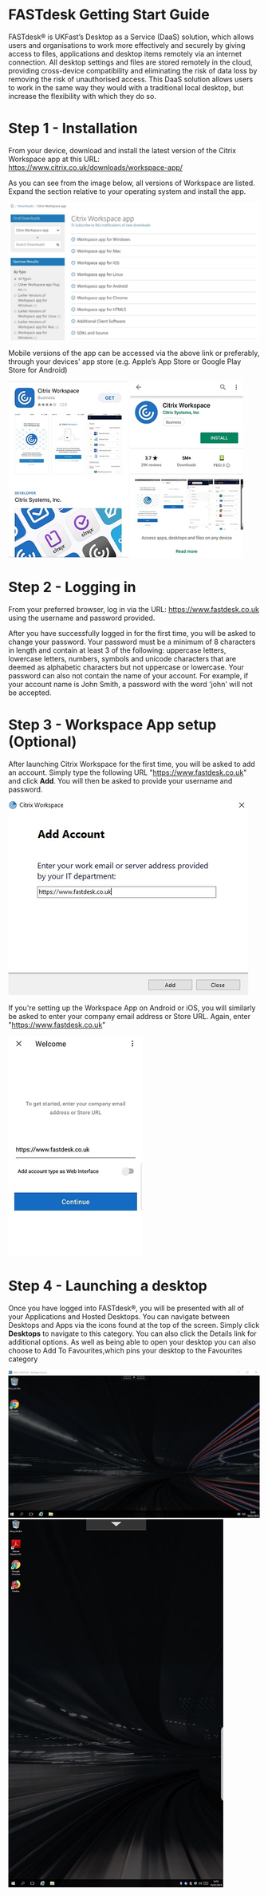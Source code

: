 # FASTdesk Getting Start Guide

FASTdesk®  is UKFast’s Desktop as a Service (DaaS) solution, which allows users and organisations to work more effectively and securely by giving access to files, applications and desktop items remotely via an internet connection. All desktop settings and files are stored remotely in the cloud, providing cross-device compatibility and eliminating the risk of data loss by removing the risk of unauthorised access. This DaaS solution allows users to work in the same way they would with a traditional local desktop, but increase the flexibility with which they do so.

# Step 1 - Installation

From your device, download and install the latest version of the Citrix Workspace app at this URL:
https://www.citrix.co.uk/downloads/workspace-app/

As you can see from the image below, all versions of Workspace are listed. Expand the section relative to your operating system and install the app.

![CitrixWorkspaceVersions](files/CitrixWorkspaceVersions.JPG)

Mobile versions of the app can be accessed via the above link or preferably, through your devices' app store (e.g. Apple’s
App Store or Google Play Store for Android)

![CitrixWorkspaceVersionsApple](files/CitrixWorkspaceVersionsApple.jpg) ![CitrixWorkspaceVersionsAndroid](files/CitrixWorkspaceVersionsAndroid.jpg)

# Step 2 - Logging in

From your preferred browser, log in via the URL: https://www.fastdesk.co.uk using the username and password provided.

After you have successfully logged in for the first time, you will be asked to change your password. Your password must be a minimum of 8 characters in length and contain at least 3 of the following: uppercase letters, lowercase letters, numbers, symbols and unicode characters that are deemed as alphabetic characters but not uppercase or lowercase. Your password can also not contain the name of your account. For example, if your account name is John Smith, a password with the word 'john' will not be accepted. 

# Step 3 - Workspace App setup (Optional)

After launching Citrix Workspace for the first time, you will be asked to add an account. Simply type the following URL "https://www.fastdesk.co.uk" and click __Add__. You will then be asked to provide your username and password.

![CitrixWorkspaceAddAccount](files/CitrixWorkspaceAddAccount.JPG)

If you're setting up the Workspace App on Android or iOS, you will similarly be asked to enter your company email address or Store URL. Again, enter "https://www.fastdesk.co.uk"

![CitrixWorkspaceAddAccountAndroid](files/CitrixWorkspaceAddAccountAndroid.jpg)

# Step 4 - Launching a desktop

Once you have logged into FASTdesk®, you will be presented with all of your Applications and Hosted Desktops. You can navigate between Desktops and Apps via the icons found at the top of the screen. Simply click __Desktops__ to navigate to this category. You can also click the Details link for additional options. As well as being able to open your desktop you can also choose to Add To Favourites,which pins your desktop to the Favourites category

![CitrixWorkspaceDesktop](files/CitrixWorkspaceDesktop.JPG) ![CitrixWorkspaceDesktopAndroid](files/CitrixWorkspaceDesktopAndroid.jpg)
